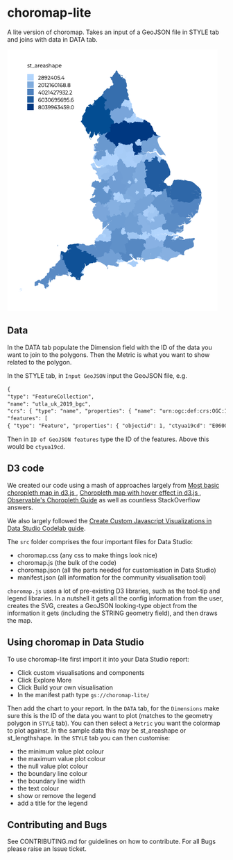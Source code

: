 # choromap-lite

A lite version of choromap. Takes an input of a GeoJSON file in STYLE tab and joins with data in DATA tab.

![england](./img/england.png)

## Data

In the DATA tab populate the Dimension field with the ID of the data you want to join to the polygons. Then the Metric is what you want to show related to the polygon.

In the STYLE tab, in `Input GeoJSON` input the GeoJSON file, e.g.

```txt
{
"type": "FeatureCollection",
"name": "utla_uk_2019_bgc",
"crs": { "type": "name", "properties": { "name": "urn:ogc:def:crs:OGC:1.3:CRS84" } },
"features": [
{ "type": "Feature", "properties": { "objectid": 1, "ctyua19cd": "E06000001", "ctyua19nm": "Hartlepool", "ctyua19nmw": null }, "geometry": { "type": "MultiPolygon", "coordinates": [ [ [ [ -1.24097984294886, 54.723183493277659 ], [ -1.176154551853605, 54.697675590632898 ], [ -1.173979715641095, 54.691810535033106 ], [ -1.196240961710026, 54.698572873239343 ], [ -1.188027070515213, 54.693350750135806 ], [ -1.199092276155691, 54.680575316590208 ], [ -1.175868906270257, 54.653409351351932 ], [ -1.157622586772996, 54.648194817334229 ], [ -1.173151655989613, 54.633703854281833 ], [ -1.188235396549023, 54.632592966449621 ], [ -1.200638130907635, 54.622932365213501 ], [ -1.250691663237776, 54.625307283758019 ], [ -1.298999443949639, 54.627970223416497 ], [ -1.316349739952518, 54.645223613452174 ], [ -1.328849151830261, 54.643990402788916 ], [ -1.335046640018955, 54.631312563742533 ], [ -1.380884808515404, 54.643906176244414 ], [ -1.341239877510387, 54.65020087677869 ], [ -1.347837230478313, 54.662410178234538 ], [ -1.330931723355795, 54.682123236758095 ], [ -1.344511827799231, 54.691110601630001 ], [ -1.319315344865701, 54.691346496572216 ], [ -1.301312636384319, 54.708090819348328 ], [ -1.305506733350906, 54.717511426512488 ], [ -1.270237362394558, 54.72715842720914 ], [ -1.251850459770516, 54.719612482310652 ], [ -1.24097984294886, 54.723183493277659 ] ] ] ] } }...
```

Then in `ID of GeoJSON features` type the ID of the features. Above this would be `ctyua19cd`.

## D3 code

We created our code using a mash of approaches largely from [Most basic choropleth map in d3.js
](https://www.d3-graph-gallery.com/graph/choropleth_basic.html), [Choropleth map with hover effect in d3.js
](https://www.d3-graph-gallery.com/graph/choropleth_hover_effect.html), [Observable's Choropleth Guide](https://observablehq.com/@d3/choropleth) as well as countless StackOverflow answers.

We also largely followed the [Create Custom Javascript Visualizations in Data Studio Codelab guide](https://codelabs.developers.google.com/codelabs/community-visualization/#0).

The `src` folder comprises the four important files for Data Studio:

- choromap.css (any css to make things look nice)
- choromap.js (the bulk of the code)
- choromap.json (all the parts needed for customisation in Data Studio)
- manifest.json (all information for the community visualisation tool)

`choromap.js` uses a lot of pre-existing D3 libraries, such as the tool-tip and legend libraries. In a nutshell it gets all the config information from the user, creates the SVG, creates a GeoJSON looking-type object from the information it gets (including the STRING geometry field), and then draws the map.

## Using choromap in Data Studio

To use choromap-lite first import it into your Data Studio report:

- Click custom visualisations and components
- Click Explore More
- Click Build your own visualisation
- In the manifest path type `gs://choromap-lite/`

Then add the chart to your report. In the `DATA` tab, for the `Dimensions` make sure this is the ID of the data you want to plot (matches to the geometry polygon in `STYLE` tab). You can then select a `Metric` you want the colormap to plot against. In the sample data this may be st_areashape or st_lengthshape. In the `STYLE` tab you can then customise:

- the minimum value plot colour
- the maximum value plot colour
- the null value plot colour
- the boundary line colour
- the boundary line width
- the text colour
- show or remove the legend
- add a title for the legend

## Contributing and Bugs

See CONTRIBUTING.md for guidelines on how to contribute. For all Bugs please raise an Issue ticket.